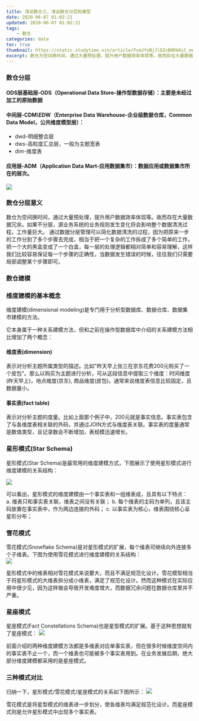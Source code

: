 ```yaml
---
title: 浅谈数仓三、浅谈数仓分层和模型
date: 2020-06-07 01:02:21
updated: 2020-06-07 01:02:21
tags: 
    - 数仓
categories: data
toc: true
thumbnail: https://static.studytime.xin/article/FxmJfoBjJlQZxB0RkKiC_meitu_2.jpg
excerpt: 数仓为空间换时间，通过大量预处理，提升用户数据效率体现等。故而存在大量数据冗余。如果不分层，源业务系统的业务规则发生变化将会影响整个数据清洗过程，工作量巨大。通过数据分层管理可以简化数据清洗的过程，因为把原来一步的工作分到了多个步骤去完成，相当于把一个复杂的工作拆成了多个简单的工作，把一个大的黑盒变成了一个白盒，每一层的处理逻辑都相对简单和容易理解，这样我们比较容易保证每一个步骤的正确性，当数据发生错误的时候，往往我们只需要局部调整某个步骤即可。
---
```


### 数仓分层

#### ODS层基础层-ODS（Operational Data Store-操作型数据存储）：主要是未经过加⼯的原始数据

#### 中间层-CDM\EDW（Enterprise Data Warehouse-企业级数据仓库，Common Data Model，公共维度模型层）：
- dwd-明细整合层
- dws-⾼粒度汇总层，⼀般为主题宽表
- dim-维度表

#### 应⽤层-ADM（Application Data Mart-应⽤数据集市）：数据应⽤或数据集市所在的层次。

![](https://static.studytime.xin/article/20200606193853.png)

### 数仓分层意义
数仓为空间换时间，通过大量预处理，提升用户数据效率体现等。故而存在大量数据冗余。如果不分层，源业务系统的业务规则发生变化将会影响整个数据清洗过程，工作量巨大。
通过数据分层管理可以简化数据清洗的过程，因为把原来一步的工作分到了多个步骤去完成，相当于把一个复杂的工作拆成了多个简单的工作，把一个大的黑盒变成了一个白盒，每一层的处理逻辑都相对简单和容易理解，这样我们比较容易保证每一个步骤的正确性，当数据发生错误的时候，往往我们只需要局部调整某个步骤即可。

### 数仓建模

### 维度建模的基本概念
维度建模(dimensional modeling)是专门用于分析型数据库、数据仓库、数据集市建模的方法。

它本身属于一种关系建模方法，但和之前在操作型数据库中介绍的关系建模方法相比增加了两个概念：

#### 维度表(dimension)

表示对分析主题所属类型的描述。比如"昨天早上张三在京东花费200元购买了一个皮包"。那么以购买为主题进行分析，可从这段信息中提取三个维度：时间维度(昨天早上)，地点维度(京东), 商品维度(皮包)。通常来说维度表信息比较固定，且数据量小。

#### 事实表(fact table)

表示对分析主题的度量。比如上面那个例子中，200元就是事实信息。事实表包含了与各维度表相关联的外码，并通过JOIN方式与维度表关联。事实表的度量通常是数值类型，且记录数会不断增加，表规模迅速增长。
        
        
### 星形模式(Star Schema)
星形模式(Star Schema)是最常用的维度建模方式，下图展示了使用星形模式进行维度建模的关系结构：

![](https://static.studytime.xin/article/20200606195353.png)

可以看出，星形模式的维度建模由一个事实表和一组维表成，且具有以下特点：
a. 维表只和事实表关联，维表之间没有关联；
b. 每个维表的主码为单列，且该主码放置在事实表中，作为两边连接的外码；
c. 以事实表为核心，维表围绕核心呈星形分布；
                
 ### 雪花模式
雪花模式(Snowflake Schema)是对星形模式的扩展，每个维表可继续向外连接多个子维表。下图为使用雪花模式进行维度建模的关系结构：        
![](https://static.studytime.xin/article/20200606195422.png)

星形模式中的维表相对雪花模式来说要大，而且不满足规范化设计。雪花模型相当于将星形模式的大维表拆分成小维表，满足了规范化设计。然而这种模式在实际应用中很少见，因为这样做会导致开发难度增大，而数据冗余问题在数据仓库里并不严重。
 
 ### 星座模式
星座模式(Fact Constellations Schema)也是星型模式的扩展。基于这种思想就有了星座模式：
![](https://static.studytime.xin/article/20200606195506.png)

前面介绍的两种维度建模方法都是多维表对应单事实表，但在很多时候维度空间内的事实表不止一个，而一个维表也可能被多个事实表用到。在业务发展后期，绝大部分维度建模都采用的是星座模式。

### 三种模式对比

归纳一下，星形模式/雪花模式/星座模式的关系如下图所示：
![](https://static.studytime.xin/article/20200606195544.png)
        
雪花模式是将星型模式的维表进一步划分，使各维表均满足规范化设计。而星座模式则是允许星形模式中出现多个事实表。
